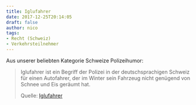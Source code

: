```yaml
---
title: Iglufahrer
date: 2017-12-25T20:14:05
draft: false
author: nico
tags: 
- Recht (Schweiz)
- Verkehrsteilnehmer
---
```


Aus unserer beliebten Kategorie Schweize Polizeihumor:

> Iglufahrer ist ein Begriff der Polizei in der deutschsprachigen Schweiz für
> einen Autofahrer, der im Winter sein Fahrzeug nicht genügend von Schnee und
> Eis geräumt hat.
>
> Quelle: [Iglufahrer](https://de.wikipedia.org/wiki/Iglufahrer)

